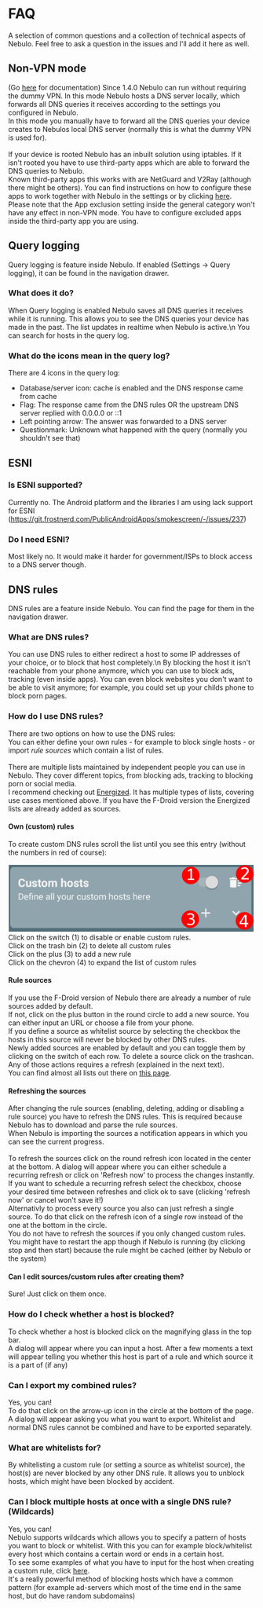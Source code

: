 # FAQ
A selection of common questions and a collection of technical aspects of Nebulo. Feel free to ask a question in the issues and I'll add it here as well.

## Non-VPN mode
(Go [here](docs/NONVPNMODE.md) for documentation)
Since 1.4.0 Nebulo can run without requiring the dummy VPN. In this mode Nebulo hosts a DNS server locally, which forwards all DNS queries it receives according to the settings you configured in Nebulo.<br>
In this mode you manually have to forward all the DNS queries your device creates to Nebulos local DNS server (normally this is what the dummy VPN is used for).<br><br>
If your device is rooted Nebulo has an inbuilt solution using iptables. If it isn't rooted you have to use third-party apps which are able to forward the DNS queries to Nebulo.<br>
Known third-party apps this works with are NetGuard and V2Ray (although there might be others). You can find instructions on how to configure these apps to work together with Nebulo in the settings or by clicking [here](docs/NONVPNMODE.md).<br>
Please note that the App exclusion setting inside the general category won't have any effect in non-VPN mode. You have to configure excluded apps inside the third-party app you are using.

## Query logging
Query logging is feature inside Nebulo. If enabled (Settings -> Query logging), it can be found in the navigation drawer.

### What does it do?
When Query logging is enabled Nebulo saves all DNS queries it receives while it is running.
This allows you to see the DNS queries your device has made in the past.
The list updates in realtime when Nebulo is active.\n
You can search for hosts in the query log.

### What do the icons mean in the query log?
There are 4 icons in the query log:
- Database/server icon: cache is enabled and the DNS response came from cache
- Flag: The response came from the DNS rules OR the upstream DNS server replied with 0.0.0.0 or ::1
- Left pointing arrow: The answer was forwarded to a DNS server
- Questionmark: Unknown what happened with the query (normally you shouldn't see that)

## ESNI
### Is ESNI supported?
Currently no. The Android platform and the libraries I am using lack support for ESNI (https://git.frostnerd.com/PublicAndroidApps/smokescreen/-/issues/237)

### Do I need ESNI?
Most likely no. It would make it harder for government/ISPs to block access to a DNS server though.

## DNS rules
DNS rules are a feature inside Nebulo. You can find the page for them in the navigation drawer.

### What are DNS rules?
You can use DNS rules to either redirect a host to some IP addresses of your choice, or to block that host completely.\n
By blocking the host it isn't reachable from your phone anymore, which you can use to block ads, tracking (even inside apps).
You can even block websites you don't want to be able to visit anymore;
for example, you could set up your childs phone to block porn pages.

### How do I use DNS rules?
There are two options on how to use the DNS rules:<br>
You can either define your own rules - for example to block single hosts - or import *rule sources* which contain a list of rules.<br><br>
There are multiple lists maintained by independent people you can use in Nebulo.
They cover different topics, from blocking ads, tracking to blocking porn or social media.<br>
I recommend checking out [Energized](https://energized.pro).
It has multiple types of lists, covering use cases mentioned above.
If you have the F-Droid version the Energized lists are already added as sources.

#### Own (custom) rules
To create custom DNS rules scroll the list until you see this entry (without the numbers in red of course):<br><br>
<img width=500px height=136px src="material/faq/custom_dns_rule.png" alt="Project logo"></a>
<br>
Click on the switch (1) to disable or enable custom rules.<br>
Click on the trash bin (2) to delete all custom rules<br>
Click on the plus (3) to add a new rule<br>
Click on the chevron (4) to expand the list of custom rules

#### Rule sources
If you use the F-Droid version of Nebulo there are already a number of rule sources added by default.<br>
If not, click on the plus button in the round circle to add a new source. You can either input an URL or choose a file from your phone.<br>
If you define a source as whitelist source by selecting the checkbox the hosts in this source will never be blocked by other DNS rules.<br>
Newly added sources are enabled by default and you can toggle them by clicking on the switch of each row.
To delete a source click on the trashcan.<br>
Any of those actions requires a refresh (explained in the next text).<br>
You can find almost all lists out there on [this page](https://filterlists.com/).

#### Refreshing the sources
After changing the rule sources (enabling, deleting, adding or disabling a rule source) you have to refresh the DNS rules.
This is required because Nebulo has to download and parse the rule sources.<br>
When Nebulo is importing the sources a notification appears in which you can see the current progress.<br><br>
To refresh the sources click on the round refresh icon located in the center at the bottom.
A dialog will appear where you can either schedule a recurring refresh or click on 'Refresh now' to process the changes instantly.<br>
If you want to schedule a recurring refresh select the checkbox, choose your desired time between refreshes and click ok to save (clicking 'refresh now' or cancel won't save it!)
<br>
Alternativly to process every source you also can just refresh a single source.
To do that click on the refresh icon of a single row instead of the one at the bottom in the circle.<br>
You do not have to refresh the sources if you only changed custom rules.
You might have to restart the app though if Nebulo is running (by clicking stop and then start) because the rule might be cached (either by Nebulo or the system)

#### Can I edit sources/custom rules after creating them?
Sure! Just click on them once.

### How do I check whether a host is blocked?
To check whether a host is blocked click on the magnifying glass in the top bar.<br>
A dialog will appear where you can input a host.
After a few moments a text will appear telling you whether this host is part of a rule and which source it is a part of (if any)

### Can I export my combined rules?
Yes, you can!<br>
To do that click on the arrow-up icon in the circle at the bottom of the page.<br>
A dialog will appear asking you what you want to export.
Whitelist and normal DNS rules cannot be combined and have to be exported separately.

### What are whitelists for?
By whitelisting a custom rule (or setting a source as whitelist source), the host(s) are never blocked by any other DNS rule.
It allows you to unblock hosts, which might have been blocked by accident.

### Can I block multiple hosts at once with a single DNS rule? (Wildcards)
Yes, you can!<br>
Nebulo supports wildcards which allows you to specify a pattern of hosts you want to block or whitelist.
With this you can for example block/whitelist every host which contains a certain word or ends in a certain host.<br>
To see some examples of what you have to input for the host when creating a custom rule, click [here](docs/DNSRULE_WILDCARDS.md).<br>
It's a really powerful method of blocking hosts which have a common pattern (for example ad-servers which most of the time end in the same host, but do have random subdomains)